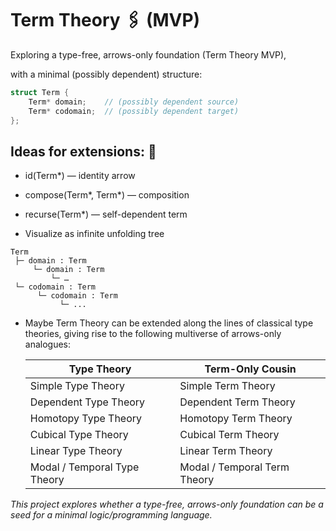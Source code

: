 
# Term Theory 🖇 (MVP) 
Exploring a type-free, arrows-only foundation (Term Theory MVP),

with a minimal (possibly dependent) structure:

```cpp
struct Term {
    Term* domain;    // (possibly dependent source)
    Term* codomain;  // (possibly dependent target)
};
```


## **Ideas for extensions:** 🌱 

- id(Term*) — identity arrow

- compose(Term*, Term*) — composition

- recurse(Term*) — self-dependent term

- Visualize as infinite unfolding tree

```
Term
 ├─ domain : Term
	 └─ domain : Term
		 └─ …
 └─ codomain : Term
      └─ codomain : Term
           └─ ...
```

- Maybe Term Theory can be extended along the lines of classical type theories, giving rise to the following multiverse of arrows-only analogues:

     | Type Theory                  | Term-Only Cousin             |
     | ---------------------------- | ---------------------------- |
     | Simple Type Theory           | Simple Term Theory           |
     | Dependent Type Theory        | Dependent Term Theory        |
     | Homotopy Type Theory         | Homotopy Term Theory         |
     | Cubical Type Theory          | Cubical Term Theory          |
     | Linear Type Theory           | Linear Term Theory           |
     | Modal / Temporal Type Theory | Modal / Temporal Term Theory |


*This project explores whether a type-free, arrows-only foundation can be a seed for a minimal logic/programming language.*

